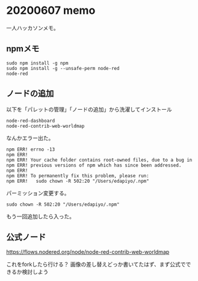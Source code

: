 # 20200607 memo

一人ハッカソンメモ。

## npmメモ
```
sudo npm install -g npm
sudo npm install -g --unsafe-perm node-red
node-red 
```

## ノードの追加

以下を「パレットの管理」「ノードの追加」から洗濯してインストール
```
node-red-dashboard
node-red-contrib-web-worldmap
```

なんかエラー出た。
```
npm ERR! errno -13
npm ERR! 
npm ERR! Your cache folder contains root-owned files, due to a bug in
npm ERR! previous versions of npm which has since been addressed.
npm ERR! 
npm ERR! To permanently fix this problem, please run:
npm ERR!   sudo chown -R 502:20 "/Users/edapiyo/.npm"
```
パーミッション変更する。
```
sudo chown -R 502:20 "/Users/edapiyo/.npm"
```

もう一回追加したら入った。

## 公式ノード

https://flows.nodered.org/node/node-red-contrib-web-worldmap

これをforkしたら行ける？
画像の差し替えどっか書いてたはず、まず公式でできるか検討しよう
